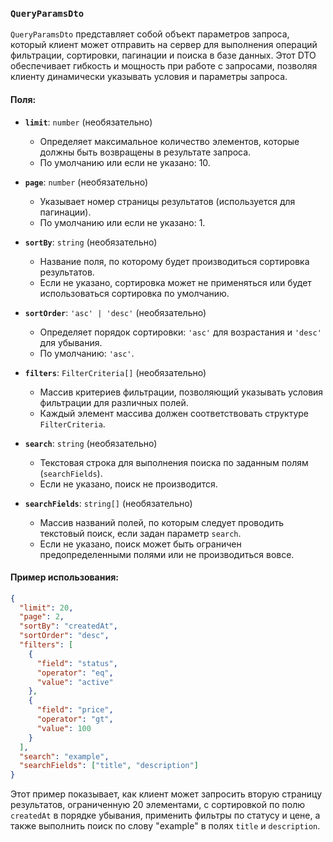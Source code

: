 ### `QueryParamsDto`

`QueryParamsDto` представляет собой объект параметров запроса, который клиент может отправить на сервер для выполнения операций фильтрации, сортировки, пагинации и поиска в базе данных. Этот DTO обеспечивает гибкость и мощность при работе с запросами, позволяя клиенту динамически указывать условия и параметры запроса.

#### Поля:

- **`limit`**: `number` (необязательно)

  - Определяет максимальное количество элементов, которые должны быть возвращены в результате запроса.
  - По умолчанию или если не указано: 10.

- **`page`**: `number` (необязательно)

  - Указывает номер страницы результатов (используется для пагинации).
  - По умолчанию или если не указано: 1.

- **`sortBy`**: `string` (необязательно)

  - Название поля, по которому будет производиться сортировка результатов.
  - Если не указано, сортировка может не применяться или будет использоваться сортировка по умолчанию.

- **`sortOrder`**: `'asc' | 'desc'` (необязательно)

  - Определяет порядок сортировки: `'asc'` для возрастания и `'desc'` для убывания.
  - По умолчанию: `'asc'`.

- **`filters`**: `FilterCriteria[]` (необязательно)

  - Массив критериев фильтрации, позволяющий указывать условия фильтрации для различных полей.
  - Каждый элемент массива должен соответствовать структуре `FilterCriteria`.

- **`search`**: `string` (необязательно)

  - Текстовая строка для выполнения поиска по заданным полям (`searchFields`).
  - Если не указано, поиск не производится.

- **`searchFields`**: `string[]` (необязательно)
  - Массив названий полей, по которым следует проводить текстовый поиск, если задан параметр `search`.
  - Если не указано, поиск может быть ограничен предопределенными полями или не производиться вовсе.

#### Пример использования:

```json
{
  "limit": 20,
  "page": 2,
  "sortBy": "createdAt",
  "sortOrder": "desc",
  "filters": [
    {
      "field": "status",
      "operator": "eq",
      "value": "active"
    },
    {
      "field": "price",
      "operator": "gt",
      "value": 100
    }
  ],
  "search": "example",
  "searchFields": ["title", "description"]
}
```

Этот пример показывает, как клиент может запросить вторую страницу результатов, ограниченную 20 элементами, с сортировкой по полю `createdAt` в порядке убывания, применить фильтры по статусу и цене, а также выполнить поиск по слову "example" в полях `title` и `description`.
